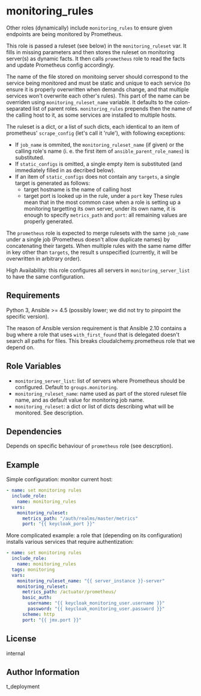 monitoring_rules
=========

Other roles (dynamically) include `monitoring_rules` to ensure given endpoints are being monitored by Prometheus.

This role is passed a ruleset (see below) in the `monitoring_ruleset` var. It fills in missing parameters and then stores the ruleset on monitoring server(s) as dynamic facts. It then calls `prometheus` role to read the facts and update Prometheus config accordingly.

The name of the file stored on monitoing server should correspond to the service being monitored and must be static and unique to each service
(to ensure it is properly overwritten when demands change, and that multiple services won't overwrite each other's rules).
This part of the name can be overriden using `monitoring_ruleset_name` variable. It defaults to the colon-separated list of parent roles.
`monitoring_rules` prepends then the name of the calling host to it, as some services are installed to multiple hosts.

The ruleset is a dict, or a list of such dicts, each identical to an item of prometheus' `scrape_config` (let's call it 'rule'), with following exceptions:
  - If `job_name` is ommited, the `monitoring_ruleset_name` (if given) or the calling role's name (i. e. the first item of `ansible_parent_role_names`) is substituted.
  - If `static_configs` is omitted, a single empty item is substituted (and immediately filled in as decribed below).
  - If an item of `static_configs` does not contain any `targets`, a single target is generated as follows:
    - target hostname is the name of calling host
    - target port is looked up in the rule, under a `port` key
These rules mean that in the most common case when a role is setting up a monitoring targetting its own server, under its own name, it is enough to specify `metrics_path` and `port`: all remaining values are properly generated.

The `prometheus` role is expected to merge rulesets with the same `job_name` under a single job (Prometheus doesn't allow duplicate names)
by concatenating their targets. When multiple rules with the same name differ in key other than `targets`, the result s unspecified
(currently, it will be overwritten in arbitrary order).

High Availability: this role configures all servers in `monitoring_server_list` to have the same configuration.

Requirements
------------

Python 3, Ansible >= 4.5 (possibly lower; we did not try to pinpoint the specific version).

The reason of Ansible version requirement is that Ansible 2.10 contains a bug where a role that uses `with_first_found` that is delegated
doesn't search all paths for files. This breaks cloudalchemy.prometheus role that we depend on.

Role Variables
--------------

- `monitoring_server_list`: list of servers where Prometheus should be configured. Default to `groups.monitoring`.
- `monitoring_ruleset_name`: name used as part of the stored ruleset file name, and as default value for monitoring job name.
- `monitoring_ruleset`: a dict or list of dicts describing what will be monitored. See description.

Dependencies
------------

Depends on specific behaviour of `prometheus` role (see descrption).

Example
----------------

Simple configuration: monitor current host:

```yaml
- name: set monitoring rules
  include_role:
    name: monitoring_rules
  vars:
    monitoring_ruleset:
      metrics_path: "/auth/realms/master/metrics"
      port: "{{ keycloak_port }}"
```

More complicated example: a role that (depending on its configuration) installs various services that require authentization:

```yaml
- name: set monitoring rules
  include_role:
    name: monitoring_rules
  tags: monitoring
  vars:
    monitoring_ruleset_name: "{{ server_instance }}-server"
    monitoring_ruleset:
      metrics_path: /actuator/prometheus/
      basic_auth:
        username: "{{ keycloak_monitoring_user.username }}"
        password: "{{ keycloak_monitoring_user.password }}"
      scheme: http
      port: "{{ jmx.port }}"
```

License
-------

internal

Author Information
------------------

t_deployment

